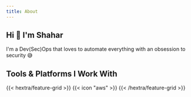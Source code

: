 ```yaml
---
title: About
---
```


## Hi 👋 I'm Shahar 
I'm a Dev(Sec)Ops that loves to automate everything with an obsession to security 😅

## Tools & Platforms I Work With 

{{< hextra/feature-grid >}}
{{< icon "aws" >}}
{{< /hextra/feature-grid >}}
